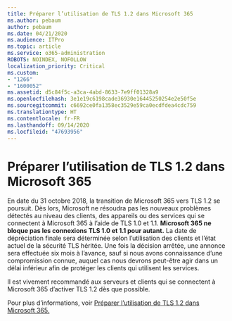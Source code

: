 ```yaml
---
title: Préparer l’utilisation de TLS 1.2 dans Microsoft 365
ms.author: pebaum
author: pebaum
ms.date: 04/21/2020
ms.audience: ITPro
ms.topic: article
ms.service: o365-administration
ROBOTS: NOINDEX, NOFOLLOW
localization_priority: Critical
ms.custom:
- "1266"
- "1600052"
ms.assetid: d5c84f5c-a3ca-4abd-8633-7e9ff01328a9
ms.openlocfilehash: 3e1e19c6198cade36930e16445250254e2e50f5e
ms.sourcegitcommit: c6692ce0fa1358ec3529e59ca0ecdfdea4cdc759
ms.translationtype: HT
ms.contentlocale: fr-FR
ms.lasthandoff: 09/14/2020
ms.locfileid: "47693956"
---
```

# <a name="prepare-for-use-of-tls-12-in-microsoft-365"></a>Préparer l’utilisation de TLS 1.2 dans Microsoft 365

En date du 31 octobre 2018, la transition de Microsoft 365 vers TLS 1.2 se poursuit. Dès lors, Microsoft ne résoudra pas les nouveaux problèmes détectés au niveau des clients, des appareils ou des services qui se connectent à Microsoft 365 à l’aide de TLS 1.0 et 1.1. **Microsoft 365 ne bloque pas les connexions TLS 1.0 et 1.1 pour autant.** La date de dépréciation finale sera déterminée selon l’utilisation des clients et l’état actuel de la sécurité TLS héritée. Une fois la décision arrêtée, une annonce sera effectuée six mois à l’avance, sauf si nous avons connaissance d’une compromission connue, auquel cas nous devrons peut-être agir dans un délai inférieur afin de protéger les clients qui utilisent les services.
  
Il est vivement recommandé aux serveurs et clients qui se connectent à Microsoft 365 d’activer TLS 1.2 dès que possible.
  
Pour plus d’informations, voir [Préparer l’utilisation de TLS 1.2 dans Microsoft 365.](https://support.microsoft.com/help/4057306/preparing-for-tls-1-2-in-office-365)
  